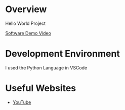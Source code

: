 # Overview

Hello World Project

[Software Demo Video](https://youtu.be/vd0m0rkNjBI)

# Development Environment

I used the Python Language in VSCode

# Useful Websites

* [YouTube](https://www.youtube.com/watch?v=FB4ctVmryis)